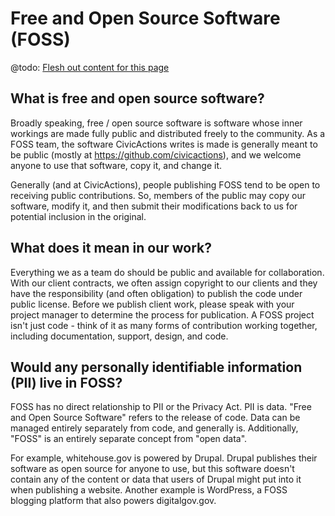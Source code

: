 # Free and Open Source Software (FOSS)

@todo: [Flesh out content for this page](https://trello.com/c/9uLsy7Un/138-add-content-to-intro-to-open-source)

## What is free and open source software?

Broadly speaking, free / open source software is software whose inner workings are made fully public and distributed freely to the community. As a FOSS team, the software CivicActions writes is made is generally meant to be public (mostly at <https://github.com/civicactions>), and we welcome anyone to use that software, copy it, and change it.

Generally (and at CivicActions), people publishing FOSS tend to be open to receiving public contributions. So, members of the public may copy our software, modify it, and then submit their modifications back to us for potential inclusion in the original.

## What does it mean in our work?

Everything we as a team do should be public and available for collaboration. With our client contracts, we often assign copyright to our clients and they have the responsibility (and often obligation) to publish the code under public license. Before we publish client work, please speak with your project manager to determine the process for publication. A FOSS project isn't just code - think of it as many forms of contribution working together, including documentation, support, design, and code.

## Would any personally identifiable information (PII) live in FOSS?

FOSS has no direct relationship to PII or the Privacy Act. PII is data. "Free and Open Source Software" refers to the release of code. Data can be managed entirely separately from code, and generally is. Additionally, "FOSS" is an entirely separate concept from "open data".

For example, whitehouse.gov is powered by Drupal. Drupal publishes their software as open source for anyone to use, but this software doesn't contain any of the content or data that users of Drupal might put into it when publishing a website. Another example is WordPress, a FOSS blogging platform that also powers digitalgov.gov.
